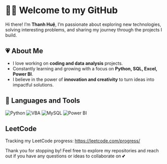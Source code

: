 # 🙋‍♀️ Welcome to my GitHub

Hi there! I’m **Thanh Huệ**, I’m passionate about exploring new technologies, solving interesting problems, and sharing my journey through the projects I build.

## 💗 About Me  
- I love working on **coding and data analysis** projects.  
- Constantly learning and growing with a focus on **Python, SQL, Excel, Power BI**.  
- I believe in the power of **innovation and creativity** to turn ideas into impactful solutions.    

## 🎀 Languages and Tools

![Python](https://img.shields.io/badge/Python-3776AB?style=for-the-badge&logo=python&logoColor=white)
![VBA](https://img.shields.io/badge/VBA-217346?style=for-the-badge&logo=microsoft-excel&logoColor=white)
![MySQL](https://img.shields.io/badge/MySQL-00000F?style=for-the-badge&logo=mysql&logoColor=white)
![Power BI](https://img.shields.io/badge/Power%20BI-F2C811?style=for-the-badge&logo=powerbi&logoColor=black)
<br />

## LeetCode
Tracking my LeetCode progress: https://leetcode.com/progress/

Thank you for stopping by! Feel free to explore my repositories and reach out if you have any questions or ideas to collaborate on 💕  
